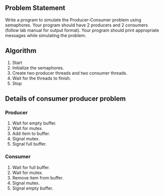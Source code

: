 ## Problem Statement

Write a program to simulate the Producer-Consumer problem using semaphores. Your program should have 2 producers and 2 consumers (follow lab manual for output format). Your program should print appropriate messages while simulating the problem.

## Algorithm

1. Start
2. Initialize the semaphores.
3. Create two producer threads and two consumer threads.
4. Wait for the threads to finish.
5. Stop

## Details of consumer producer problem

### Producer

1. Wait for empty buffer.
2. Wait for mutex.
3. Add item to buffer.
4. Signal mutex.
5. Signal full buffer.

### Consumer

1. Wait for full buffer.
2. Wait for mutex.
3. Remove item from buffer.
4. Signal mutex.
5. Signal empty buffer.

